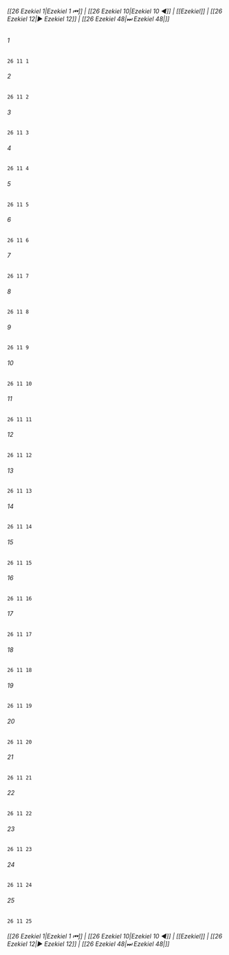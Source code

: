 
###### [[26 Ezekiel 1|Ezekiel 1 ⏮]] | [[26 Ezekiel 10|Ezekiel 10 ◀]] | [[Ezekiel]] | [[26 Ezekiel 12|▶ Ezekiel 12]] | [[26 Ezekiel 48|⏭ Ezekiel 48|]]

###### 1
``` verse
26 11 1 
```
###### 2
``` verse
26 11 2 
```
###### 3
``` verse
26 11 3 
```
###### 4
``` verse
26 11 4 
```
###### 5
``` verse
26 11 5 
```
###### 6
``` verse
26 11 6 
```
###### 7
``` verse
26 11 7 
```
###### 8
``` verse
26 11 8 
```
###### 9
``` verse
26 11 9 
```
###### 10
``` verse
26 11 10 
```
###### 11
``` verse
26 11 11 
```
###### 12
``` verse
26 11 12 
```
###### 13
``` verse
26 11 13 
```
###### 14
``` verse
26 11 14 
```
###### 15
``` verse
26 11 15 
```
###### 16
``` verse
26 11 16 
```
###### 17
``` verse
26 11 17 
```
###### 18
``` verse
26 11 18 
```
###### 19
``` verse
26 11 19 
```
###### 20
``` verse
26 11 20 
```
###### 21
``` verse
26 11 21 
```
###### 22
``` verse
26 11 22 
```
###### 23
``` verse
26 11 23 
```
###### 24
``` verse
26 11 24 
```
###### 25
``` verse
26 11 25 
```

###### [[26 Ezekiel 1|Ezekiel 1 ⏮]] | [[26 Ezekiel 10|Ezekiel 10 ◀]] | [[Ezekiel]] | [[26 Ezekiel 12|▶ Ezekiel 12]] | [[26 Ezekiel 48|⏭ Ezekiel 48|]]

